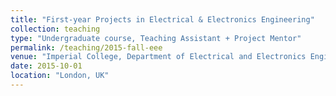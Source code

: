 ```yaml
---
title: "First-year Projects in Electrical & Electronics Engineering"
collection: teaching
type: "Undergraduate course, Teaching Assistant + Project Mentor"
permalink: /teaching/2015-fall-eee
venue: "Imperial College, Department of Electrical and Electronics Engineering"
date: 2015-10-01
location: "London, UK"
---
```

